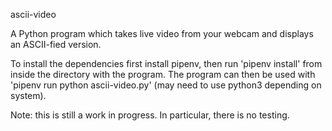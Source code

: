 ascii-video

A Python program which takes live video from your webcam and displays an ASCII-fied version.

To install the dependencies first install pipenv, then run 'pipenv install' from
inside the directory with the program.
The program can then be used with 'pipenv run python ascii-video.py' (may need to use python3 depending on system).

Note: this is still a work in progress. In particular, there is no testing.
